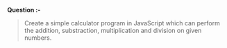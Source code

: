 **Question :-**
>Create a simple calculator program in JavaScript which can perform the addition, substraction, multiplication and division on given numbers.
